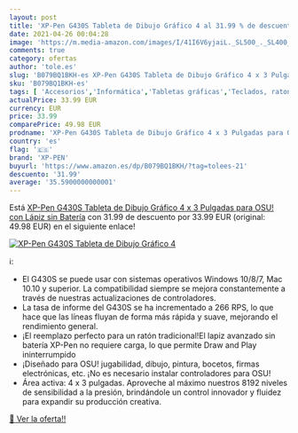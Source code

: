 ```yaml
---
layout: post
title: 'XP-Pen G430S Tableta de Dibujo Gráfico 4 al 31.99 % de descuento'
date: 2021-04-26 00:04:28
image: 'https://m.media-amazon.com/images/I/41I6V6yjaiL._SL500_._SL400_.jpg'
comments: true
category: ofertas
author: 'tole.es'
slug: 'B079BQ1BKH-es XP-Pen G430S Tableta de Dibujo Gráfico 4 x 3 Pulgadas para...'
sku: 'B079BQ1BKH-es'
tags: [ 'Accesorios','Informática','Tabletas gráficas','Teclados, ratones y periféricos de entrada','lápiz','xp-pen', ]
actualPrice: 33.99 EUR
currency: EUR
price: 33.99
comparePrice: 49.98 EUR
prodname: 'XP-Pen G430S Tableta de Dibujo Gráfico 4 x 3 Pulgadas para OSU! con Lápiz sin Batería'
country: 'es'
flag: '🇪🇸'
brand: 'XP-PEN'
buyurl: 'https://www.amazon.es/dp/B079BQ1BKH/?tag=tolees-21'
descuento: '31.99'
average: '35.5900000000001'
---
```


Está [XP-Pen G430S Tableta de Dibujo Gráfico 4 x 3 Pulgadas para OSU! con Lápiz sin Batería](https://www.amazon.es/dp/B079BQ1BKH/?tag=tolees-21) con 31.99 de descuento por 33.99 EUR (original: 49.98 EUR) en el siguiente enlace!

[![XP-Pen G430S Tableta de Dibujo Gráfico 4](https://m.media-amazon.com/images/I/41I6V6yjaiL._SL500_._SL400_.jpg)](https://www.amazon.es/dp/B079BQ1BKH/?tag=tolees-21)

ℹ️:

- El G430S se puede usar con sistemas operativos Windows 10/8/7, Mac 10.10 y superior. La compatibilidad siempre se mejora constantemente a través de nuestras actualizaciones de controladores.
- La tasa de informe del G430S se ha incrementado a 266 RPS, lo que hace que las líneas fluyan de forma más rápida y suave, mejorando el rendimiento general.
- ¡El reemplazo perfecto para un ratón tradicional!El lapiz avanzado sin batería XP-Pen no requiere carga, lo que permite Draw and Play ininterrumpido
- ¡Diseñado para OSU! jugabilidad, dibujo, pintura, bocetos, firmas electrónicas, etc. ¡No es necesario instalar controladores para OSU!
- Área activa: 4 x 3 pulgadas. Aproveche al máximo nuestros 8192 niveles de sensibilidad a la presión, brindándole un control innovador y fluidez para expandir su producción creativa.

[🛒 Ver la oferta!!](https://www.amazon.es/dp/B079BQ1BKH/?tag=tolees-21)
